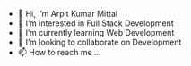 - 👋 Hi, I’m Arpit Kumar Mittal
- 👀 I’m interested in Full Stack Development
- 🌱 I’m currently learning Web Development
- 💞️ I’m looking to collaborate on Development
- 📫 How to reach me ...

<!---
Amital9982/Amital9982 is a ✨ special ✨ repository because its `README.md` (this file) appears on your GitHub profile.
You can click the Preview link to take a look at your changes.
--->
